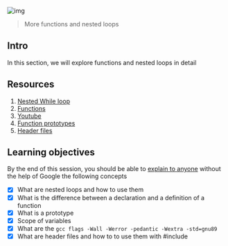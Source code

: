 ![img](https://assets.imaginablefutures.com/media/images/ALX_Logo.max-200x150.png)
>More functions and nested loops 

## Intro 
In this section, we will explore functions and nested loops in detail

## Resources 
1. [Nested While loop](https://www.youtube.com/watch?v=Z3iGeQ1gIss)
2. [Functions](https://www.tutorialspoint.com/cprogramming/c_functions.htm)
3. [Youtube](https://www.youtube.com/watch?v=qMlnFwYdqIw)
4. [Function prototypes](https://www.geeksforgeeks.org/what-is-the-purpose-of-a-function-prototype/)
5. [Header files](https://www.tutorialspoint.com/cprogramming/c_header_files.htm)

## Learning objectives

By the end of this session, you should be able to [explain to anyone](https://fs.blog/feynman-learning-technique/) without the help of Google the following concepts 

* [X] What are nested loops and how to use them
* [X] What is the difference between a declaration and a definition of a function
* [X] What is a prototype
* [X] Scope of variables
* [X] What are the ```gcc flags -Wall -Werror -pedantic -Wextra -std=gnu89```
* [X] What are header files and how to to use them with #include